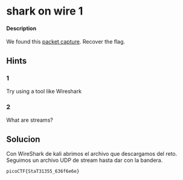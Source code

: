 # shark on wire 1

#### Description
We found this [packet capture](https://jupiter.challenges.picoctf.org/static/483e50268fe7e015c49caf51a69063d0/capture.pcap). Recover the flag.

## Hints
### 1
Try using a tool like Wireshark
### 2
What are streams?

## Solucion
Con WireShark de kali abrimos el archivo que descargamos del reto.
Seguimos un archivo UDP de stream hasta dar con la bandera.

```bash
picoCTF{StaT31355_636f6e6e}
```
